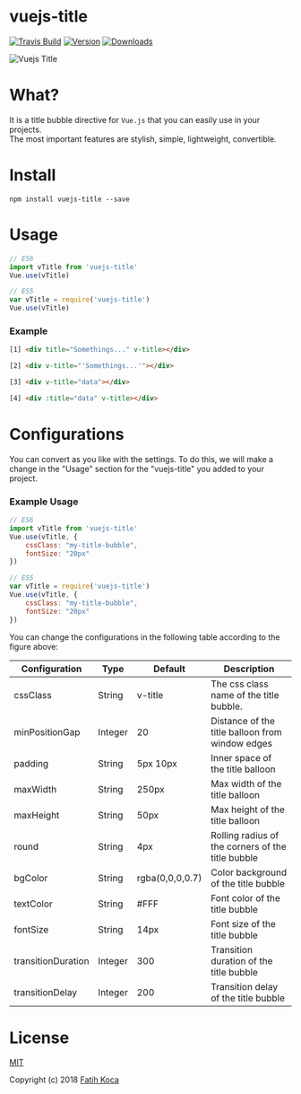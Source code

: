 # vuejs-title

[![Travis Build](https://img.shields.io/travis/fattihkoca/vuejs-title.svg)](https://travis-ci.org/fattihkoca/vuejs-title)
[![Version](https://img.shields.io/npm/v/vuejs-title.svg)](https://www.npmjs.com/package/vuejs-title)
[![Downloads](https://img.shields.io/npm/dm/vuejs-title.svg)](https://www.npmjs.com/package/vuejs-title)

![Vuejs Title](https://user-images.githubusercontent.com/1655312/69893534-b930fd00-1323-11ea-94b0-b0b9feeebb5b.png)

# What?
It is a title bubble directive for `Vue.js` that you can easily use in your projects.  
The most important features are stylish, simple, lightweight, convertible.

# Install

```
npm install vuejs-title --save
```

# Usage
```js
// ES6
import vTitle from 'vuejs-title'
Vue.use(vTitle)

// ES5
var vTitle = require('vuejs-title')
Vue.use(vTitle)
```

### Example

```html
[1] <div title="Somethings..." v-title></div>

[2] <div v-title="'Somethings...'"></div>

[3] <div v-title="data"></div>

[4] <div :title="data" v-title></div>
```

# Configurations
You can convert as you like with the settings. To do this, we will make a change in the "Usage" section for the "vuejs-title" you added to your project.

### Example Usage
```js
// ES6
import vTitle from 'vuejs-title'
Vue.use(vTitle, {
    cssClass: "my-title-bubble",
    fontSize: "20px"
})

// ES5
var vTitle = require('vuejs-title')
Vue.use(vTitle, {
    cssClass: "my-title-bubble",
    fontSize: "20px"
})
```

You can change the configurations in the following table according to the figure above:

| Configuration                     | Type             | Default                  | Description                                       |
| ----------------------------------| ---------------- | ------------------------ | ------------------------------------------------- |
| cssClass                          | String           | v-title                  | The css class name of the title bubble.           |
| minPositionGap                    | Integer          | 20                       | Distance of the title balloon from window edges   |
| padding                           | String           | 5px 10px                 | Inner space of the title balloon                  |
| maxWidth                          | String           | 250px                    | Max width of the title balloon                    |
| maxHeight                         | String           | 50px                     | Max height of the title balloon                   |
| round                             | String           | 4px                      | Rolling radius of the corners of the title bubble |
| bgColor                           | String           | rgba(0,0,0,0.7)          | Color background of the title bubble              |
| textColor                         | String           | #FFF                     | Font color of the title bubble                    |
| fontSize                          | String           | 14px                     | Font size of the title bubble                     |
| transitionDuration                | Integer          | 300                      | Transition duration of the title bubble           |
| transitionDelay                   | Integer          | 200                      | Transition delay of the title bubble              |

# License
[MIT](LICENSE)

Copyright (c) 2018 [Fatih Koca](http://fattih.com)